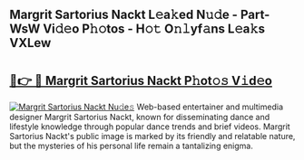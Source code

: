 ## Margrit Sartorius Nackt L𝚎a𝚔ed N𝚞𝚍e - Part-WsW Vi𝚍𝚎o P𝚑𝚘tos - H𝚘𝚝 O𝚗𝚕yf𝚊ns L𝚎a𝚔s VXLew

# <h2><a href="http://kf15x5.oniu.top/?m=Margrit+Sartorius+Nackt">🔗👉 🔴 Margrit Sartorius Nackt P𝚑ot𝚘𝚜 V𝚒d𝚎o</a></h2>

[![Margrit Sartorius Nackt Nu𝚍e𝚜](https://i.imgur.com/0qMVB7G.gif)](http://kf15x5.oniu.top/?m=Margrit+Sartorius+Nackt)
Web-based entertainer and multimedia designer Margrit Sartorius Nackt, known for disseminating dance and lifestyle knowledge through popular dance trends and brief videos. Margrit Sartorius Nackt's public image is marked by its friendly and relatable nature, but the mysteries of his personal life remain a tantalizing enigma.  
